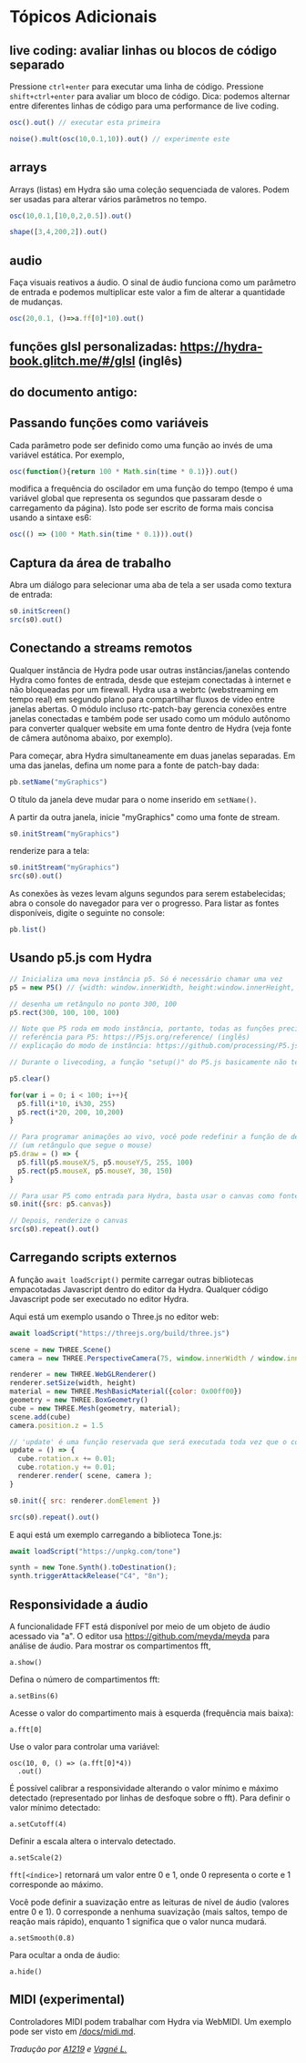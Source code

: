 # Tópicos Adicionais

## live coding: avaliar linhas ou blocos de código separado

Pressione `ctrl+enter` para executar uma linha de código.
Pressione `shift+ctrl+enter` para avaliar um bloco de código.
Dica: podemos alternar entre diferentes linhas de código para uma performance de live coding.

```javascript
osc().out() // executar esta primeira

noise().mult(osc(10,0.1,10)).out() // experimente este
```

## arrays

Arrays (listas) em Hydra são uma coleção sequenciada de valores. Podem ser usadas para alterar vários parâmetros no tempo.

```javascript
osc(10,0.1,[10,0,2,0.5]).out()

shape([3,4,200,2]).out()
```

## audio

Faça visuais reativos a áudio. O sinal de áudio funciona como um parâmetro de entrada e podemos multiplicar este valor a fim de alterar a quantidade de mudanças.

```javascript
osc(20,0.1, ()=>a.ff[0]*10).out()
```


## funções glsl personalizadas: https://hydra-book.glitch.me/#/glsl (inglês)


## do documento antigo:

## Passando funções como variáveis
Cada parâmetro pode ser definido como uma função ao invés de uma variável estática. Por exemplo,
```javascript
osc(function(){return 100 * Math.sin(time * 0.1)}).out()
```
modifica a frequência do oscilador em uma função do tempo (tempo é uma variável global que representa os segundos que passaram desde o carregamento da página). Isto pode ser escrito de forma mais concisa usando a sintaxe es6:
```javascript
osc(() => (100 * Math.sin(time * 0.1))).out()
```

## Captura da área de trabalho
Abra um diálogo para selecionar uma aba de tela a ser usada como textura de entrada:
```javascript
s0.initScreen()
src(s0).out()
```

## Conectando a streams remotos
Qualquer instância de Hydra pode usar outras instâncias/janelas contendo Hydra como fontes de entrada, desde que estejam conectadas à internet e não bloqueadas por um firewall. Hydra usa a webrtc (webstreaming em tempo real) em segundo plano para compartilhar fluxos de vídeo entre janelas abertas. O módulo incluso rtc-patch-bay gerencia conexões entre janelas conectadas e também pode ser usado como um módulo autônomo para converter qualquer website em uma fonte dentro de Hydra (veja fonte de câmera autônoma abaixo, por exemplo).

Para começar, abra Hydra simultaneamente em duas janelas separadas.
Em uma das janelas, defina um nome para a fonte de patch-bay dada:
```javascript
pb.setName("myGraphics")
```
O título da janela deve mudar para o nome inserido em `setName()`.

A partir da outra janela, inicie "myGraphics" como uma fonte de stream.
```javascript
s0.initStream("myGraphics")
```
renderize para a tela:
```javascript
s0.initStream("myGraphics")
src(s0).out()
```
As conexões às vezes levam alguns segundos para serem estabelecidas; abra o console do navegador para ver o progresso.
Para listar as fontes disponíveis, digite o seguinte no console:
```javascript
pb.list()
```

## Usando p5.js com Hydra

```javascript
// Inicializa uma nova instância p5. Só é necessário chamar uma vez
p5 = new P5() // {width: window.innerWidth, height:window.innerHeight, mode: 'P2D'}

// desenha um retângulo no ponto 300, 100
p5.rect(300, 100, 100, 100)

// Note que P5 roda em modo instância, portanto, todas as funções precisam começar com a variável onde P5 foi inicializado (neste caso p5)
// referência para P5: https://P5js.org/reference/ (inglês)
// explicação do modo de instância: https://github.com/processing/P5.js/wiki/Global-and-instance-mode (inglês)

// Durante o livecoding, a função "setup()" do P5.js basicamente não tem utilidade; qualquer coisa que for chamada em setup pode simplesmente ser chamada fora de qualquer função.

p5.clear()

for(var i = 0; i < 100; i++){
  p5.fill(i*10, i%30, 255)
  p5.rect(i*20, 200, 10,200)
}

// Para programar animações ao vivo, você pode redefinir a função de desenho do P5 da seguinte forma:
// (um retângulo que segue o mouse)
p5.draw = () => {
  p5.fill(p5.mouseX/5, p5.mouseY/5, 255, 100)
  p5.rect(p5.mouseX, p5.mouseY, 30, 150)
}

// Para usar P5 como entrada para Hydra, basta usar o canvas como fonte:
s0.init({src: p5.canvas})

// Depois, renderize o canvas
src(s0).repeat().out()
```

## Carregando scripts externos
A função `await loadScript()` permite carregar outras bibliotecas empacotadas Javascript dentro do editor da Hydra. Qualquer código Javascript pode ser executado no editor Hydra.

Aqui está um exemplo usando o Three.js no editor web:
```javascript
await loadScript("https://threejs.org/build/three.js")

scene = new THREE.Scene()
camera = new THREE.PerspectiveCamera(75, window.innerWidth / window.innerHeight, 0.1, 1000)

renderer = new THREE.WebGLRenderer()
renderer.setSize(width, height)
material = new THREE.MeshBasicMaterial({color: 0x00ff00})
geometry = new THREE.BoxGeometry()
cube = new THREE.Mesh(geometry, material);
scene.add(cube)
camera.position.z = 1.5

// 'update' é uma função reservada que será executada toda vez que o contexto de renderização principal de Hydra for atualizado
update = () => {
  cube.rotation.x += 0.01;
  cube.rotation.y += 0.01;
  renderer.render( scene, camera );
}

s0.init({ src: renderer.domElement })

src(s0).repeat().out()
```

E aqui está um exemplo carregando a biblioteca Tone.js:
```javascript
await loadScript("https://unpkg.com/tone")

synth = new Tone.Synth().toDestination();
synth.triggerAttackRelease("C4", "8n");
```



## Responsividade a áudio
A funcionalidade FFT está disponível por meio de um objeto de áudio acessado via "a". O editor usa https://github.com/meyda/meyda para análise de áudio. Para mostrar os compartimentos fft,
```
a.show()
```
Defina o número de compartimentos fft:
```
a.setBins(6)
```
Acesse o valor do compartimento mais à esquerda (frequência mais baixa):
```
a.fft[0]
```
Use o valor para controlar uma variável:
```
osc(10, 0, () => (a.fft[0]*4))
  .out()
```
É possível calibrar a responsividade alterando o valor mínimo e máximo detectado (representado por linhas de desfoque sobre o fft). Para definir o valor mínimo detectado:
```
a.setCutoff(4)
```

Definir a escala altera o intervalo detectado.
```
a.setScale(2)
```
`fft[<índice>]` retornará um valor entre 0 e 1, onde 0 representa o corte e 1 corresponde ao máximo.

Você pode definir a suavização entre as leituras de nível de áudio (valores entre 0 e 1). 0 corresponde a nenhuma suavização (mais saltos, tempo de reação mais rápido), enquanto 1 significa que o valor nunca mudará.
```
a.setSmooth(0.8)
```
Para ocultar a onda de áudio:
```
a.hide()
```
## MIDI (experimental)

Controladores MIDI podem trabalhar com Hydra via WebMIDI. Um exemplo pode ser visto em [/docs/midi.md](https://github.com/ojack/hydra/blob/master/docs/midi.md).

*Tradução por [A1219](https://github.com/a-1219) e [Vagné L.](https://github.com/muziekmutantti)*
